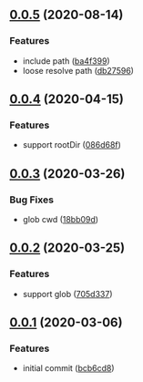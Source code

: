 ## [0.0.5](https://github.com/lancewuz/fetch-idl/compare/v0.0.4...v0.0.5) (2020-08-14)


### Features

* include path ([ba4f399](https://github.com/lancewuz/fetch-idl/commit/ba4f399bcc0ee9135c255f96eb05c74e687234f9))
* loose resolve path ([db27596](https://github.com/lancewuz/fetch-idl/commit/db27596aa6d1f1c8001076c8feffb2342604b3f9))



## [0.0.4](https://github.com/lancewuz/fetch-idl/compare/v0.0.3...v0.0.4) (2020-04-15)


### Features

* support rootDir ([086d68f](https://github.com/lancewuz/fetch-idl/commit/086d68f606442565ee2f1a16a544df9dde1f1b37))



## [0.0.3](https://github.com/lancewuz/fetch-idl/compare/v0.0.2...v0.0.3) (2020-03-26)


### Bug Fixes

* glob cwd ([18bb09d](https://github.com/lancewuz/fetch-idl/commit/18bb09d1e93666304c91a350654d9cf64743c081))



## [0.0.2](https://github.com/lancewuz/fetch-idl/compare/v0.0.1...v0.0.2) (2020-03-25)


### Features

* support glob ([705d337](https://github.com/lancewuz/fetch-idl/commit/705d3375658073fd55af49320b6adeb2ad52fbd1))



## [0.0.1](https://github.com/lancewuz/fetch-idl/compare/bcb6cd8f7a109873aab5551b9f0a312f31f31a2e...v0.0.1) (2020-03-06)


### Features

* initial commit ([bcb6cd8](https://github.com/lancewuz/fetch-idl/commit/bcb6cd8f7a109873aab5551b9f0a312f31f31a2e))



